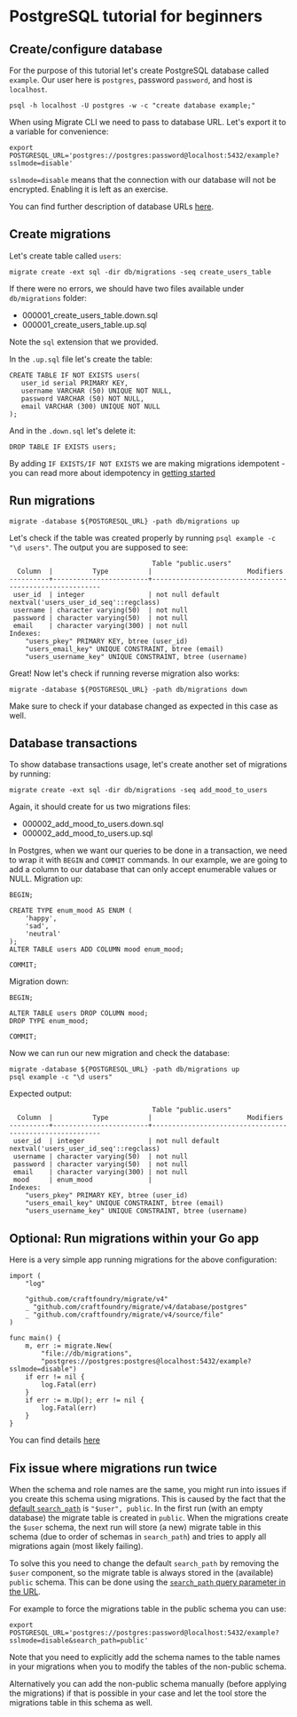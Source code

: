# PostgreSQL tutorial for beginners

## Create/configure database

For the purpose of this tutorial let's create PostgreSQL database called `example`.
Our user here is `postgres`, password `password`, and host is `localhost`.

```
psql -h localhost -U postgres -w -c "create database example;"
```

When using Migrate CLI we need to pass to database URL. Let's export it to a variable for convenience:

```
export POSTGRESQL_URL='postgres://postgres:password@localhost:5432/example?sslmode=disable'
```

`sslmode=disable` means that the connection with our database will not be encrypted. Enabling it is left as an exercise.

You can find further description of database URLs [here](README.md#database-urls).

## Create migrations

Let's create table called `users`:

```
migrate create -ext sql -dir db/migrations -seq create_users_table
```

If there were no errors, we should have two files available under `db/migrations` folder:

- 000001_create_users_table.down.sql
- 000001_create_users_table.up.sql

Note the `sql` extension that we provided.

In the `.up.sql` file let's create the table:

```
CREATE TABLE IF NOT EXISTS users(
   user_id serial PRIMARY KEY,
   username VARCHAR (50) UNIQUE NOT NULL,
   password VARCHAR (50) NOT NULL,
   email VARCHAR (300) UNIQUE NOT NULL
);
```

And in the `.down.sql` let's delete it:

```
DROP TABLE IF EXISTS users;
```

By adding `IF EXISTS/IF NOT EXISTS` we are making migrations idempotent - you can read more about idempotency in [getting started](../../GETTING_STARTED.md#create-migrations)

## Run migrations

```
migrate -database ${POSTGRESQL_URL} -path db/migrations up
```

Let's check if the table was created properly by running `psql example -c "\d users"`.
The output you are supposed to see:

```
                                    Table "public.users"
  Column  |          Type          |                        Modifiers
----------+------------------------+---------------------------------------------------------
 user_id  | integer                | not null default nextval('users_user_id_seq'::regclass)
 username | character varying(50)  | not null
 password | character varying(50)  | not null
 email    | character varying(300) | not null
Indexes:
    "users_pkey" PRIMARY KEY, btree (user_id)
    "users_email_key" UNIQUE CONSTRAINT, btree (email)
    "users_username_key" UNIQUE CONSTRAINT, btree (username)
```

Great! Now let's check if running reverse migration also works:

```
migrate -database ${POSTGRESQL_URL} -path db/migrations down
```

Make sure to check if your database changed as expected in this case as well.

## Database transactions

To show database transactions usage, let's create another set of migrations by running:

```
migrate create -ext sql -dir db/migrations -seq add_mood_to_users
```

Again, it should create for us two migrations files:

- 000002_add_mood_to_users.down.sql
- 000002_add_mood_to_users.up.sql

In Postgres, when we want our queries to be done in a transaction, we need to wrap it with `BEGIN` and `COMMIT` commands.
In our example, we are going to add a column to our database that can only accept enumerable values or NULL.
Migration up:

```
BEGIN;

CREATE TYPE enum_mood AS ENUM (
	'happy',
	'sad',
	'neutral'
);
ALTER TABLE users ADD COLUMN mood enum_mood;

COMMIT;
```

Migration down:

```
BEGIN;

ALTER TABLE users DROP COLUMN mood;
DROP TYPE enum_mood;

COMMIT;
```

Now we can run our new migration and check the database:

```
migrate -database ${POSTGRESQL_URL} -path db/migrations up
psql example -c "\d users"
```

Expected output:

```
                                    Table "public.users"
  Column  |          Type          |                        Modifiers
----------+------------------------+---------------------------------------------------------
 user_id  | integer                | not null default nextval('users_user_id_seq'::regclass)
 username | character varying(50)  | not null
 password | character varying(50)  | not null
 email    | character varying(300) | not null
 mood     | enum_mood              |
Indexes:
    "users_pkey" PRIMARY KEY, btree (user_id)
    "users_email_key" UNIQUE CONSTRAINT, btree (email)
    "users_username_key" UNIQUE CONSTRAINT, btree (username)
```

## Optional: Run migrations within your Go app

Here is a very simple app running migrations for the above configuration:

```
import (
	"log"

	"github.com/craftfoundry/migrate/v4"
	_ "github.com/craftfoundry/migrate/v4/database/postgres"
	_ "github.com/craftfoundry/migrate/v4/source/file"
)

func main() {
	m, err := migrate.New(
		"file://db/migrations",
		"postgres://postgres:postgres@localhost:5432/example?sslmode=disable")
	if err != nil {
		log.Fatal(err)
	}
	if err := m.Up(); err != nil {
		log.Fatal(err)
	}
}
```

You can find details [here](README.md#use-in-your-go-project)

## Fix issue where migrations run twice

When the schema and role names are the same, you might run into issues if you create this schema using migrations.
This is caused by the fact that the [default `search_path`](https://www.postgresql.org/docs/current/ddl-schemas.html#DDL-SCHEMAS-PATH) is `"$user", public`.
In the first run (with an empty database) the migrate table is created in `public`.
When the migrations create the `$user` schema, the next run will store (a new) migrate table in this schema (due to order of schemas in `search_path`) and tries to apply all migrations again (most likely failing).

To solve this you need to change the default `search_path` by removing the `$user` component, so the migrate table is always stored in the (available) `public` schema.
This can be done using the [`search_path` query parameter in the URL](https://github.com/jexia/migrate/blob/fix-postgres-version-table/database/postgres/README.md#postgres).

For example to force the migrations table in the public schema you can use:

```
export POSTGRESQL_URL='postgres://postgres:password@localhost:5432/example?sslmode=disable&search_path=public'
```

Note that you need to explicitly add the schema names to the table names in your migrations when you to modify the tables of the non-public schema.

Alternatively you can add the non-public schema manually (before applying the migrations) if that is possible in your case and let the tool store the migrations table in this schema as well.
